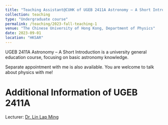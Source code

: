 ```yaml
---
title: "Teaching Assistant@CUHK of UGEB 2411A Astronomy – A Short Introduction"
collection: teaching
type: "Undergraduate course"
permalink: /teaching/2023-fall-teaching-1
venue: "The Chinese University of Hong Kong, Department of Physics"
date: 2023-09-01
location: "HKSAR"
---
```


UGEB 2411A Astronomy – A Short Introduction is a university general education course, focusing on basic astronomy knowledge.

Separate appointment with me is also available. You are welcome to talk about physics with me!

# Additional Information of UGEB 2411A

Lecturer: [Dr. Lin Lap Ming](https://www.phy.cuhk.edu.hk/people/teaching/lmlin.html)